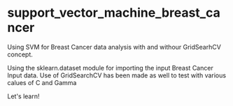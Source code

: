 # support_vector_machine_breast_cancer 
Using SVM for Breast Cancer data analysis with and withour GridSearhCV concept.


Using the sklearn.dataset module for importing the input Breast Cancer Input data.
Use of GridSearchCV has been made as well to test with various calues of C and Gamma

Let's learn!
